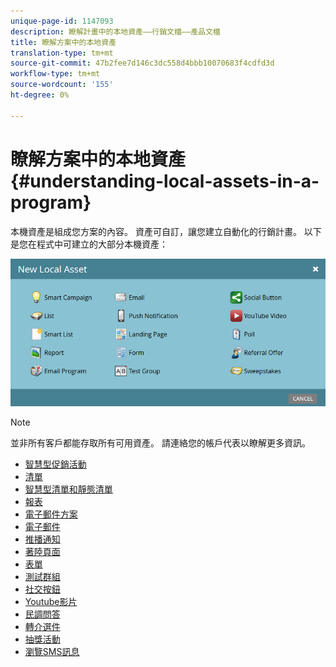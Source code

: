```yaml
---
unique-page-id: 1147093
description: 瞭解計畫中的本地資產——行銷文檔——產品文檔
title: 瞭解方案中的本地資產
translation-type: tm+mt
source-git-commit: 47b2fee7d146c3dc558d4bbb10070683f4cdfd3d
workflow-type: tm+mt
source-wordcount: '155'
ht-degree: 0%

---
```



# 瞭解方案中的本地資產 {#understanding-local-assets-in-a-program}

本機資產是組成您方案的內容。 資產可自訂，讓您建立自動化的行銷計畫。 以下是您在程式中可建立的大部分本機資產：

![](assets/one.png)

>[!NOTE]
>
>並非所有客戶都能存取所有可用資產。 請連絡您的帳戶代表以瞭解更多資訊。

* [智慧型促銷活動](http://docs.marketo.com/display/docs/smart+campaigns)
* [清單](../../../../product-docs/core-marketo-concepts/smart-lists-and-static-lists/static-lists/understanding-static-lists.md)
* [智慧型清單和靜態清單](http://docs.marketo.com/display/docs/smart+lists+and+static+lists)
* [報表](http://docs.marketo.com/display/docs/basic+reporting)
* [電子郵件方案](http://docs.marketo.com/display/docs/email+programs)
* [電子郵件](../../../../product-docs/email-marketing/email-programs/email-program-actions/create-an-email-for-an-email-program.md)
* [推播通知](http://docs.marketo.com/display/docs/push+notifications)
* [著陸頁面](http://docs.marketo.com/display/docs/landing+pages)
* [表單](http://docs.marketo.com/display/docs/forms)
* [測試群組](../../../../product-docs/demand-generation/landing-pages/understanding-landing-pages/landing-page-test-groups.md)
* [社交按鈕](../../../../product-docs/demand-generation/landing-pages/free-form-landing-pages/add-a-social-button-to-a-free-form-landing-page.md)
* [Youtube影片](../../../../product-docs/demand-generation/social/social-functions/add-a-video.md)
* [民調問答](../../../../product-docs/demand-generation/social/creating-a-poll/create-a-poll.md)
* [轉介選件](../../../../product-docs/demand-generation/social/referral-offers/create-a-referral-offer.md)
* [抽獎活動](../../../../product-docs/demand-generation/social/sweepstakes/create-sweepstakes.md)
* [瀏覽SMS訊息](http://docs.marketo.com/display/docs/vibes+sms+messages)

